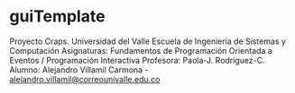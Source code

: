 # guiTemplate
Proyecto Craps. 
Universidad del Valle
Escuela de Ingeniería de Sistemas y Computación
Asignaturas: Fundamentos de Programación Orientada a Eventos / Programación Interactiva
Profesora: Paola-J. Rodríguez-C.
Alumno: Alejandro Villamil Carmona - alejandro.villamil@correounivalle.edu.co
